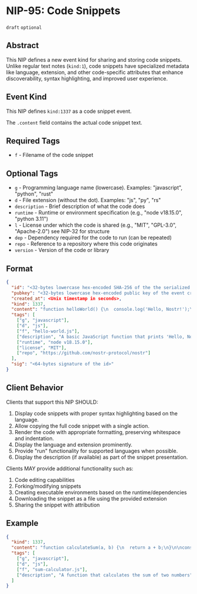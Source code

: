 # NIP-95: Code Snippets

`draft` `optional`

## Abstract

This NIP defines a new event kind for sharing and storing code snippets. Unlike regular text notes (`kind:1`), code snippets have specialized metadata like language, extension, and other code-specific attributes that enhance discoverability, syntax highlighting, and improved user experience.

## Event Kind

This NIP defines `kind:1337` as a code snippet event.

The `.content` field contains the actual code snippet text.

## Required Tags

- `f` - Filename of the code snippet

## Optional Tags

- `g` - Programming language name (lowercase). Examples: "javascript", "python", "rust"
- `d` - File extension (without the dot). Examples: "js", "py", "rs"
- `description` - Brief description of what the code does
- `runtime` - Runtime or environment specification (e.g., "node v18.15.0", "python 3.11")
- `l` - License under which the code is shared (e.g., "MIT", "GPL-3.0", "Apache-2.0") see NIP-32 for structure
- `dep` - Dependency required for the code to run (can be repeated)
- `repo` - Reference to a repository where this code originates
- `version` - Version of the code or library

## Format

```json
{
  "id": "<32-bytes lowercase hex-encoded SHA-256 of the the serialized event data>",
  "pubkey": "<32-bytes lowercase hex-encoded public key of the event creator>",
  "created_at": <Unix timestamp in seconds>,
  "kind": 1337,
  "content": "function helloWorld() {\n  console.log('Hello, Nostr!');\n}\n\nhelloWorld();",
  "tags": [
    ["g", "javascript"],
    ["d", "js"],
    ["f", "hello-world.js"],
    ["description", "A basic JavaScript function that prints 'Hello, Nostr!' to the console"],
    ["runtime", "node v18.15.0"],
    ["license", "MIT"],
    ["repo", "https://github.com/nostr-protocol/nostr"]
  ],
  "sig": "<64-bytes signature of the id>"
}
```

## Client Behavior

Clients that support this NIP SHOULD:

1. Display code snippets with proper syntax highlighting based on the language.
2. Allow copying the full code snippet with a single action.
3. Render the code with appropriate formatting, preserving whitespace and indentation.
4. Display the language and extension prominently.
5. Provide "run" functionality for supported languages when possible.
6. Display the description (if available) as part of the snippet presentation.

Clients MAY provide additional functionality such as:

1. Code editing capabilities
2. Forking/modifying snippets
3. Creating executable environments based on the runtime/dependencies
4. Downloading the snippet as a file using the provided extension
5. Sharing the snippet with attribution

## Example

```json
{
  "kind": 1337,
  "content": "function calculateSum(a, b) {\n  return a + b;\n}\n\nconsole.log(calculateSum(5, 10));",
  "tags": [
    ["g", "javascript"],
    ["d", "js"],
    ["f", "sum-calculator.js"],
    ["description", "A function that calculates the sum of two numbers"]
  ]
}
```
